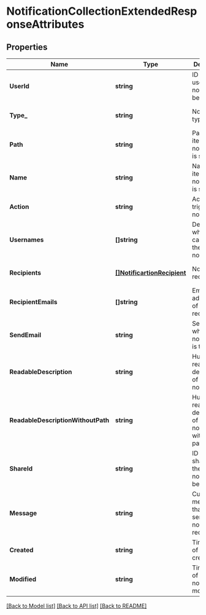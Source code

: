 # NotificationCollectionExtendedResponseAttributes

## Properties
Name | Type | Description | Notes
------------ | ------------- | ------------- | -------------
**UserId** | **string** | ID of the user that the notification belongs to. | [optional] [default to null]
**Type_** | **string** | Notification type. | [optional] [default to null]
**Path** | **string** | Path to the item that the notification is set on. | [optional] [default to null]
**Name** | **string** | Name of the item that the notification is set on. | [optional] [default to null]
**Action** | **string** | Action that triggers notification. | [optional] [default to null]
**Usernames** | **[]string** | Detail on which users can trigger the notification. | [optional] [default to null]
**Recipients** | [**[]NotificartionRecipient**](NotificartionRecipient.md) | Notification recipients. | [optional] [default to null]
**RecipientEmails** | **[]string** | Email addresses of all recipients. | [optional] [default to null]
**SendEmail** | **string** | Send email when the notification is triggered. | [optional] [default to null]
**ReadableDescription** | **string** | Human readable description of the notification. | [optional] [default to null]
**ReadableDescriptionWithoutPath** | **string** | Human readable description of the notification without item path. | [optional] [default to null]
**ShareId** | **string** | ID of the share that the notification belogns to. | [optional] [default to null]
**Message** | **string** | Custom message that will be sent to the notification recipients. | [optional] [default to null]
**Created** | **string** | Timestamp of notifiction creation. | [optional] [default to null]
**Modified** | **string** | Timestamp of notification modification. | [optional] [default to null]

[[Back to Model list]](../README.md#documentation-for-models) [[Back to API list]](../README.md#documentation-for-api-endpoints) [[Back to README]](../README.md)

